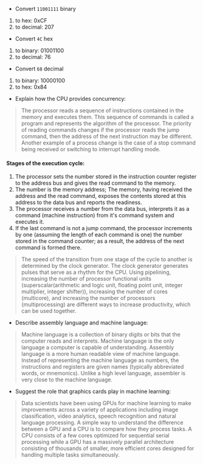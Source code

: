 * Convert `11001111` binary
1)  to hex: 0xCF
1)  to decimal: 207

* Convert `4C` hex
1) to binary: 01001100
1) to decimal: 76

* Convert `68` decimal
1) to binary: 10000100
1) to hex: 0x84

* Explain how the CPU provides concurrency:
> The processor reads a sequence of instructions contained in the memory and executes them. 
> This sequence of commands is called a program and represents the algorithm of the processor. 
> The priority of reading commands changes if the processor reads the jump command, 
> then the address of the next instruction may be different. Another example of a process change is 
> the case of a stop command being received or switching to interrupt handling mode.

#### Stages of the execution cycle:
1) The processor sets the number stored in the instruction counter register to the address bus and gives the read command to the memory.
1) The number is the memory address; The memory, having received the address and the read command, exposes the contents stored at this address to the data bus and reports the readiness.
1) The processor receives a number from the data bus, interprets it as a command (machine instruction) from it's command system and executes it.
1) If the last command is not a jump command, the processor increments by one (assuming the length of each command is one) the number stored in the command counter; as a result, the address of the next command is formed there.
> The speed of the transition from one stage of the cycle to another is determined by the clock generator. 
> The clock generator generates pulses that serve as a rhythm for the CPU.
> Using pipelining, increasing the number of processor functional units (superscalar(arithmetic and logic unit, floating 
> point unit, integer multiplier, integer shifter)), increasing the number of cores (multicore), and increasing 
> the number of processors (multiprocessing) are different ways to increase productivity, which can be used together.

* Describe assembly language and machine language:
> Machine language is a collection of binary digits or bits that the computer reads and interprets.
> Machine language is the only language a computer is capable of understanding.
> Assembly language is a more human readable view of machine language.
> Instead of representing the machine language as numbers, the instructions and 
> registers are given names (typically abbreviated words, or mnemonics).
> Unlike a high level language, assembler is very close to the machine language.

* Suggest the role that graphics cards play in machine learning:
> Data scientists have been using GPUs for machine learning to make improvements across a variety of 
> applications including image classification, video analytics, speech recognition and natural language processing.
> A simple way to understand the difference between a GPU and a CPU is to compare how they process tasks.
> A CPU consists of a few cores optimized for sequential serial processing while a GPU has a massively parallel 
> architecture consisting of thousands of smaller, more efficient cores designed for handling multiple tasks 
> simultaneously.